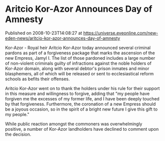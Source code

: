 # Aritcio Kor-Azor Announces Day of Amnesty
Published on 2008-10-23T14:08:27 at https://universe.eveonline.com/new-eden-news/aritcio-kor-azor-announces-day-of-amnesty

Kor-Azor  \- Royal heir Aritcio Kor-Azor today announced several criminal pardons as part of a forgiveness package that marks the ascension of the new Empress, Jamyl I. The list of those pardoned includes a large number of non-violent criminals guilty of infractions against the noble holders of Kor-Azor domain, along with several debtor's prison inmates and minor blasphemers, all of which will be released or sent to ecclesiastical reform schools as befits their offenses.

Aritcio Kor-Azor went on to thank the holders under his rule for their support in this measure and willingness to forgive, adding that "my people have forgiven me the excesses of my former life, and I have been deeply touched by that forgiveness. Furthermore, the coronation of a new Empress should be a joyous occasion, so in the spirit of a bright new future I give this gift to my people."

While public reaction amongst the commoners was overwhelmingly positive, a number of Kor-Azor landholders have declined to comment upon the decision.
